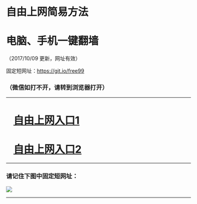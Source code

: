 ﻿# 自由上网简易方法

# 电脑、手机一键翻墙

（2017/10/09 更新，网址有效）

固定短网址：https://git.io/free99

### （微信如打不开，请转到浏览器打开）


***





# &nbsp;&nbsp; <a href="http://ft996889.fwq-tz-1001.info/fwqtz01.html?t=100900122108 " target="_blank">自由上网入口1</a>
# &nbsp;&nbsp; <a href="http://ft260405621.fwq-tz-1002.info/fwqtz02.html?t=10090012857 " target="_blank">自由上网入口2</a>
***

### 请记住下图中固定短网址：

<img src="https://s3-us-west-2.amazonaws.com/fwq-1001/yjfq-20170905okok.png" /> 


***

